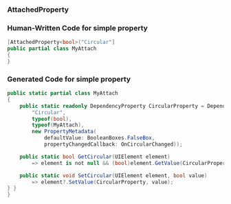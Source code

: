 ### AttachedProperty

### Human-Written Code for simple property

```csharp
[AttachedProperty<bool>("Circular"]
public partial class MyAttach
{
}
```

### Generated Code for simple property

```csharp
public static partial class MyAttach
{
    public static readonly DependencyProperty CircularProperty = DependencyProperty.RegisterAttached(
        "Circular",
        typeof(bool),
        typeof(MyAttach),
        new PropertyMetadata(
            defaultValue: BooleanBoxes.FalseBox,
            propertyChangedCallback: OnCircularChanged));

    public static bool GetCircular(UIElement element)
        => element is not null && (bool)element.GetValue(CircularProperty);

    public static void SetCircular(UIElement element, bool value)
        => element?.SetValue(CircularProperty, value);
} }
}
```